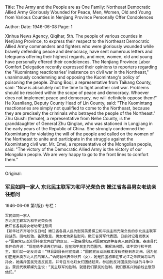 Title: The Army and the People are as One Family: Northeast Democratic Allied Army Gloriously Wounded for Peace, Men, Women, Old and Young from Various Counties in Nenjiang Province Personally Offer Condolences

Author:
Date: 1946-06-08
Page: 1

Xinhua News Agency, Qiqihar, 5th. The people of various counties in Nenjiang Province, to express their respect to the Northeast Democratic Allied Army commanders and fighters who were gloriously wounded while bravely defending peace and democracy, have sent numerous letters and telegrams offering their highest regards, and men, women, old and young have personally offered their condolences. The Nenjiang Province Labor Comfort Delegation recently expressed their opinions to reporters regarding the "Kuomintang reactionaries' insistence on civil war in the Northeast," unanimously condemning and opposing the Kuomintang's policy of poisoning the people. Zhong Boqi, a representative from Taikang County, said: "Now is absolutely not the time to fight another civil war. Problems should be resolved within the scope of peace and democracy. Whoever does not implement peace and democracy, we will definitely oppose them!" He Xuanliang, Deputy County Head of Lin County, said: "The Kuomintang reactionaries are simply not qualified to come to the Northeast, because they are precisely the criminals who betrayed the people of the Northeast." Zhu Qiushi (female), a representative from Nehe County, is the granddaughter of General Zhu Qinglan, who was stationed in Longjiang in the early years of the Republic of China. She strongly condemned the Kuomintang for violating the will of the people and called on the women of the Northeast to unite and participate in the struggle against the Kuomintang civil war. Mr. Emei, a representative of the Mongolian people, said: "The victory of the Democratic Allied Army is the victory of our Mongolian people. We are very happy to go to the front lines to comfort them."



<hr /> 

Original: 


### 军民如同一家人  东北民主联军为和平光荣负伤  嫩江省各县男女老幼亲往慰问

1946-06-08
第1版()
专栏：

    军民如同一家人
    东北民主联军为和平光荣负伤
    嫩江省各县男女老幼亲往慰问
    【新华社齐齐哈尔五日电】嫩江省各县人民为慰劳英勇保卫和平民主而光荣负伤的东北民主联军指战员，函电纷驰，备致敬意，男女老幼亲往慰问。嫩江省劳军代表团，日前对记者发表关于“国民党反动派坚持东北内战”的意见，一致痛恨和反对国民党这种毒害人民的政策。泰康县代表仲伯齐说：“现在绝不该再打内战，应在和平民主的范围内，来解决问题，谁不实行和平民主，我们就一定反对谁！”林县副县长何宣亮说：“国民党反动派根本没有资格到东北来，因为他们正是出卖东北人民的罪人。”讷河县代表朱秋石（女），她是民国初年驻节龙江之朱庆澜将军的孙女，她痛斥国民党违反民意，并号召东北妇女们团结起来，参加到反对国民党内战的斗争中去。蒙民代表鄂媒先生说：“民主联军的胜利，就是我们蒙民的胜利，我们很高兴到前线去慰劳他们。”
